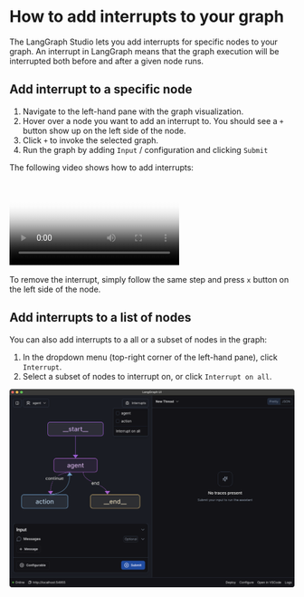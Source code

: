 # How to add interrupts to your graph

The LangGraph Studio lets you add interrupts for specific nodes to your graph. An interrupt in LangGraph means that the graph execution will be interrupted both before and after a given node runs.

## Add interrupt to a specific node

1. Navigate to the left-hand pane with the graph visualization.
1. Hover over a node you want to add an interrupt to. You should see a `+` button show up on the left side of the node.
1. Click `+` to invoke the selected graph.
1. Run the graph by adding `Input` / configuration and clicking `Submit`

The following video shows how to add interrupts:

<video controls allowfullscreen="true" poster="../img/graph_video_poster.png">
    <source src="../img/graph_interrupts.mp4" type="video/mp4">
</video>

To remove the interrupt, simply follow the same step and press `x` button on the left side of the node.

## Add interrupts to a list of nodes

You can also add interrupts to a all or a subset of nodes in the graph:

1. In the dropdown menu (top-right corner of the left-hand pane), click `Interrupt`.
2. Select a subset of nodes to interrupt on, or click `Interrupt on all`.

![Interrupt All](./img/graph_interrupt_all.png)